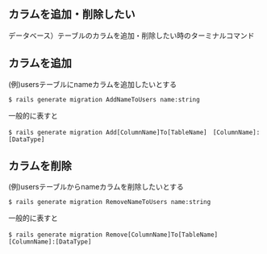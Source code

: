 ## カラムを追加・削除したい

データベース）テーブルのカラムを追加・削除したい時のターミナルコマンド 

## カラムを追加

(例)usersテーブルにnameカラムを追加したいとする

```
$ rails generate migration AddNameToUsers name:string
```

一般的に表すと
```
$ rails generate migration Add[ColumnName]To[TableName]　[ColumnName]:[DataType]
```

## カラムを削除

(例)usersテーブルからnameカラムを削除したいとする

```
$ rails generate migration RemoveNameToUsers name:string
```

一般的に表すと
```
$ rails generate migration Remove[ColumnName]To[TableName]　[ColumnName]:[DataType]
```
